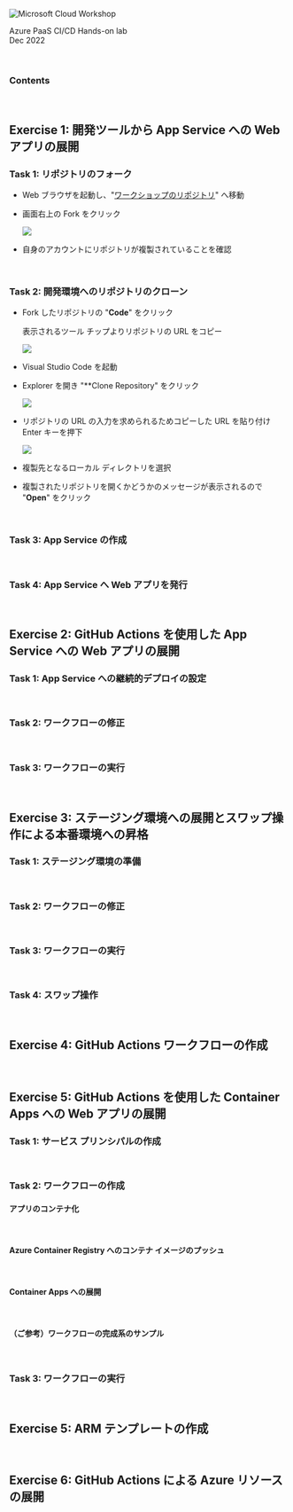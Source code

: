 ![Microsoft Cloud Workshop](images/ms-cloud-workshop.png)

Azure PaaS CI/CD Hands-on lab  
Dec 2022

<br />

### Contents

<br />

## Exercise 1: 開発ツールから App Service への Web アプリの展開

### Task 1: リポジトリのフォーク

- Web ブラウザを起動し、"<a href="https://github.com/kohei3110/Deploy-to-PaaS-Hands-on-Lab" target="_blank">ワークショップのリポジトリ</a>" へ移動

- 画面右上の Fork をクリック

  <img src="images/github-fork-01.png" />

- 自身のアカウントにリポジトリが複製されていることを確認


<br />

### Task 2: 開発環境へのリポジトリのクローン

- Fork したリポジトリの "**Code**" をクリック

  表示されるツール チップよりリポジトリの URL をコピー

  <img src="images/github-clone-01.png" />

- Visual Studio Code を起動

- Explorer を開き "**Clone Repository" をクリック

  <img src="images/github-clone-02.png" />

- リポジトリの URL の入力を求められるためコピーした URL を貼り付け Enter キーを押下

  <img src="images/github-clone-03.png" />

- 複製先となるローカル ディレクトリを選択

- 複製されたリポジトリを開くかどうかのメッセージが表示されるので "**Open**" をクリック

<br />

### Task 3: App Service の作成

<br />

### Task 4: App Service へ Web アプリを発行

<br />

## Exercise 2: GitHub Actions を使用した App Service への Web アプリの展開

### Task 1: App Service への継続的デプロイの設定

<br />

### Task 2: ワークフローの修正

<br />

### Task 3: ワークフローの実行

<br />

## Exercise 3: ステージング環境への展開とスワップ操作による本番環境への昇格

### Task 1: ステージング環境の準備

<br />

### Task 2: ワークフローの修正

<br />

### Task 3: ワークフローの実行

<br />

### Task 4: スワップ操作

<br />

## Exercise 4: GitHub Actions ワークフローの作成

<br />

## Exercise 5: GitHub Actions を使用した Container Apps への Web アプリの展開

### Task 1: サービス プリンシパルの作成

<br />

### Task 2: ワークフローの作成

#### アプリのコンテナ化

<br />

#### Azure Container Registry へのコンテナ イメージのプッシュ

<br />

#### Container Apps への展開

<br />

#### （ご参考）ワークフローの完成系のサンプル

<br />

### Task 3: ワークフローの実行

<br />

## Exercise 5: ARM テンプレートの作成

<br />

## Exercise 6: GitHub Actions による Azure リソースの展開

<br />
